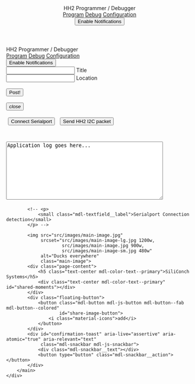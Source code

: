 <!doctype html>
<html lang="en">
<head>
    <meta charset="UTF-8">
    <meta name="viewport"
          content="width=device-width, user-scalable=no, initial-scale=1.0, maximum-scale=1.0, minimum-scale=1.0">
    <meta http-equiv="X-UA-Compatible" content="ie=edge">
	<meta name="theme-color" content="#3f51b5"/>
    <title>HH2 Programmer / Debugger</title>
    <base href="/">
    <link href="https://fonts.googleapis.com/css?family=Roboto:400,700" rel="stylesheet">
    <link rel="stylesheet" href="https://fonts.googleapis.com/icon?family=Material+Icons">
    <link rel="stylesheet" href="https://code.getmdl.io/1.3.0/material.indigo-deep_orange.min.css"/>
    <link rel="stylesheet" href="src/css/app.css">
    <link rel="stylesheet" href="src/css/feed.css">
    <link rel="manifest" href="manifest.json">
    <link rel="apple-touch-icon" href="/src/images/icons/apple-icon-180x180.png">
    <link rel="shortcut icon" href="favicon.ico" type="image/x-icon"/>

</head>
<body>

<div id="app">
    <div class="mdl-layout mdl-js-layout mdl-layout--fixed-header">
        <header class="mdl-layout__header">
            <div class="mdl-layout__header-row">
                <!-- Title -->
                <span class="mdl-layout-title">HH2 Programmer / Debugger</span>
                <!-- Add spacer, to align navigation to the right -->
                <div class="mdl-layout-spacer"></div>
                <!-- Navigation. We hide it in small screens. -->
                <nav class="mdl-navigation mdl-layout--large-screen-only">
                    <a class="mdl-navigation__link" href="/">Program</a>
                    <a class="mdl-navigation__link" href="/">Debug</a>
                    <a class="mdl-navigation__link" href="/">Configuration</a>
                    <div class="drawer-option">
                        <button
                            class="enable-notifications mdl-button mdl-js-button mdl-button--raised mdl-button--colored mdl-color--accent">
                            Enable Notifications
                        </button>
                    </div>
                </nav>
            </div>
        </header>
        <div class="mdl-layout__drawer">
            <span class="mdl-layout-title">HH2 Programmer / Debugger</span>
            <nav class="mdl-navigation">
                <a class="mdl-navigation__link" href="/">Program</a>
                <a class="mdl-navigation__link" href="/">Debug</a>
                <a class="mdl-navigation__link" href="/">Configuration</a>
                <div class="drawer-option">
                    <button
                        class="enable-notifications mdl-button mdl-js-button mdl-button--raised mdl-button--colored mdl-color--accent">
                        Enable Notifications
                    </button>
                </div>
            </nav>
        </div>
        <main class="mdl-layout__content mat-typography">
            <div id="create-post">
                <form>
                    <div class="input-section mdl-textfield mdl-js-textfield mdl-textfield--floating-label">
                        <input class="mdl-textfield__input" type="text" id="title">
                        <label class="mdl-textfield__label" for="title" name="title">Title</label>
                    </div>
                    <div class="input-section mdl-textfield mdl-js-textfield mdl-textfield--floating-label"
                         id="manual-location">
                        <input class="mdl-textfield__input" type="text" id="location">
                        <label class="mdl-textfield__label" for="location" name="location">Location</label>
                    </div>
                    <br>
                    <div>
                        <button
                            class="mdl-button mdl-js-button mdl-button--raised mdl-button--colored mdl-color--accent"
                            type="submit" id="post-btn">Post!
                        </button>
                    </div>
                    <br>
                    <div>
                        <button class="mdl-button mdl-js-button mdl-button--fab" id="close-create-post-modal-btn"
                                type="button">
                            <i class="material-icons">close</i>
                        </button>
                    </div>
                </form>
            </div>
            <button style="margin:5px" id="connectButton">Connect Serialport</button>
            <button style="margin:5px" id="sendI2C">Send HH2 I2C packet</button>
            <div>
                <h1>
                    <textarea style="left: 30px;
                    right: 30px;
                    top: 30px;
                    bottom: 30px;" class="mdl-textfield__label" id="target" name="logwindow" rows="10" cols="50">Application log goes here...</textarea>
                </h1>
            </div>

            <!-- <p>
                <small class="mdl-textfield__label">Serialport Connection detection</small>
            </p> -->

            <img src="src/images/main-image.jpg"
                 srcset="src/images/main-image-lg.jpg 1200w,
                         src/images/main-image.jpg 900w,
                         src/images/main-image-sm.jpg 480w"
                 alt="Ducks everywhere"
                 class="main-image">
            <div class="page-content">
                <h5 class="text-center mdl-color-text--primary">SiliConch Systems</h5>
                <div class="text-center mdl-color-text--primary" id="shared-moments"></div>
            </div>
            <div class="floating-button">
                <button class="mdl-button mdl-js-button mdl-button--fab mdl-button--colored"
                        id="share-image-button">
                    <i class="material-icons">add</i>
                </button>
            </div>
            <div id="confirmation-toast" aria-live="assertive" aria-atomic="true" aria-relevant="text"
                 class="mdl-snackbar mdl-js-snackbar">
                <div class="mdl-snackbar__text"></div>
                <button type="button" class="mdl-snackbar__action"></button>
            </div>
        </main>
    </div>
</div>
<script defer src="src/lib/material.min.js"></script>
<script src="src/js/app.js"></script>
<script src="src/js/feed.js"></script>
</body>
</html>
